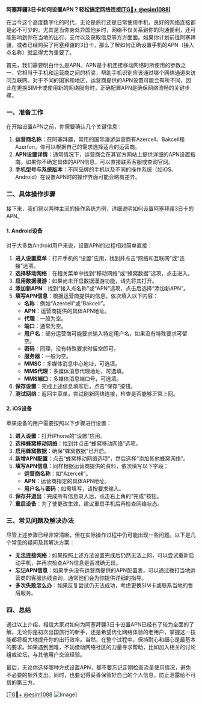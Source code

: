 **阿塞拜疆3日卡如何设置APN？轻松搞定网络连接[[TG💪+ @esim1088](https://t.me/s/esim1088)]**

在当今这个高度数字化的时代，无论是旅行还是日常使用手机，良好的网络连接都是必不可少的。尤其是当你身处异国他乡时，网络不仅关系到你的沟通便利，还可能影响到你在当地的出行、支付以及获取信息等方方面面。如果你计划前往阿塞拜疆，或者已经购买了阿塞拜疆的3日卡，那么了解如何正确设置手机的APN（接入点名称）就显得尤为重要了。

首先，我们需要明白什么是APN。APN是手机连接移动网络时所使用的参数之一，它相当于手机和运营商之间的桥梁，帮助手机识别应该通过哪个网络通道来访问互联网。对于不同的国家和地区，运营商提供的APN设置可能会有所不同，因此在更换SIM卡或使用新的网络服务时，正确配置APN是确保网络流畅的关键步骤。

### **一、准备工作**
在开始设置APN之前，你需要确认几个关键信息：
1. **运营商名称**：在阿塞拜疆，常用的国际漫游运营商有Azercell、Bakcell和Azerfon。你可以根据自己的需求选择适合的运营商。
2. **APN设置详情**：通常情况下，运营商会在其官方网站上提供详细的APN设置指南。如果你不确定具体的APN信息，可以直接联系客服或查询官网。
3. **手机型号与系统版本**：不同品牌的手机以及不同的操作系统（如iOS、Android）在设置APN时的操作界面可能会略有差异。

### **二、具体操作步骤**
接下来，我们将以两种主流的操作系统为例，详细说明如何设置阿塞拜疆3日卡的APN。

#### **1. Android设备**
对于大多数Android用户来说，设置APN的过程相对简单直接：

1. **进入设置菜单**：打开手机的“设置”应用，找到并点击“网络和互联网”或“连接”选项。
2. **选择移动网络**：在相关菜单中找到“移动网络”或“蜂窝数据”选项，点击进入。
3. **启用数据漫游**：如果尚未开启数据漫游功能，请先将其打开。
4. **添加新APN**：找到“接入点名称”或“APN”选项，点击后选择“添加新APN”。
5. **填写APN信息**：根据运营商提供的信息，依次填入以下内容：
   - **名称**：例如“Azercell”或“Bakcell”。
   - **APN**：运营商提供的具体APN地址。
   - **代理**：一般为空。
   - **端口**：通常为空。
   - **用户名**：部分运营商可能要求输入特定用户名，如果没有特殊要求可留空。
   - **密码**：同理，没有特殊要求时留空即可。
   - **服务器**：一般为空。
   - **MMSC**：多媒体消息中心地址，可选填。
   - **MMS代理**：多媒体消息代理地址，可选填。
   - **MMS端口**：多媒体消息端口号，可选填。
6. **保存设置**：完成上述信息填写后，点击“保存”按钮。
7. **测试网络**：返回主菜单，尝试刷新网络连接，检查是否能够正常上网。

#### **2. iOS设备**
苹果设备的用户需要按照以下步骤进行设置：

1. **进入设置**：打开iPhone的“设置”应用。
2. **选择蜂窝移动网络**：找到并点击“蜂窝移动网络”选项。
3. **启用蜂窝数据**：确保“蜂窝数据”已开启。
4. **新增APN配置**：点击“蜂窝移动网络选项”，然后选择“添加其他蜂窝网络”。
5. **填写APN信息**：同样根据运营商提供的资料，依次填写以下字段：
   - **运营商名称**：如“Azercell”。
   - **APN**：运营商指定的具体APN地址。
   - **用户名**与**密码**：如需填写，请按要求输入。
6. **保存并退出**：完成所有信息录入后，点击右上角的“完成”按钮。
7. **重启设备**：为了使更改生效，建议重启手机后再检查网络状态。

### **三、常见问题及解决办法**
尽管上述步骤已经非常清晰，但在实际操作过程中仍可能出现一些问题。以下是几个常见的疑问及其解决方案：

- **无法连接网络**：如果按照上述方法设置完成后仍然无法上网，可以尝试重新启动手机，并再次检查APN信息是否准确无误。
- **忘记APN信息**：如果手头没有运营商提供的APN配置表，可以通过拨打当地运营商的客服热线咨询，通常他们会为你提供详细的指导。
- **多次失败怎么办**：如果反复尝试仍无法成功，考虑更换SIM卡或联系当地的售后服务。

### **四、总结**
通过以上介绍，相信大家对如何为阿塞拜疆3日卡设置APN已经有了较为全面的了解。无论你是初次出国旅行的新手，还是希望优化网络体验的老用户，掌握这一技能都将极大地提升你的出行效率。当然，在整个过程中，保持耐心和细心是最基本的要求。如果遇到困难，不妨借助网络社区的力量寻求帮助，比如加入相关的讨论组或论坛，与其他用户交流经验。

最后，无论你选择哪种方式设置APN，都不要忘记定期检查流量使用情况，避免不必要的额外支出。同时，也要记得妥善保管好自己的个人信息，防止泄露给不可信的第三方。

[[TG💪+ @esim1088](https://t.me/s/esim1088) ![Image](https://i.postimg.cc/4NQfJmqS/Snipaste-2025-05-13-00-14-12.png)]